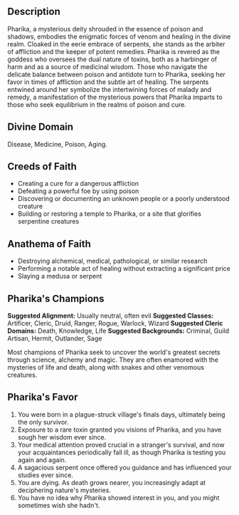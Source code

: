 ## Description
Pharika, a mysterious deity shrouded in the essence of poison and shadows, embodies the enigmatic forces of venom and healing in the divine realm. Cloaked in the eerie embrace of serpents, she stands as the arbiter of affliction and the keeper of potent remedies. Pharika is revered as the goddess who oversees the dual nature of toxins, both as a harbinger of harm and as a source of medicinal wisdom. Those who navigate the delicate balance between poison and antidote turn to Pharika, seeking her favor in times of affliction and the subtle art of healing. The serpents entwined around her symbolize the intertwining forces of malady and remedy, a manifestation of the mysterious powers that Pharika imparts to those who seek equilibrium in the realms of poison and cure.
## Divine Domain
Disease, Medicine, Poison, Aging.
## Creeds of Faith
* Creating a cure for a dangerous affliction
* Defeating a powerful foe by using poison
* Discovering or documenting an unknown people or a poorly understood creature
* Building or restoring a temple to Pharika, or a site that glorifies serpentine creatures
## Anathema of Faith
* Destroying alchemical, medical, pathological, or similar research
* Performing a notable act of healing without extracting a significant price
* Slaying a medusa or serpent
## Pharika's Champions
**Suggested Alignment:** Usually neutral, often evil
**Suggested Classes:** Artificer, Cleric, Druid, Ranger, Rogue, Warlock, Wizard
**Suggested Cleric Domains:** Death, Knowledge, Life
**Suggested Backgrounds:** Criminal, Guild Artisan, Hermit, Outlander, Sage

Most champions of Pharika seek to uncover the world's greatest secrets through science, alchemy and magic. They are often enamored with the mysteries of life and death, along with snakes and other venomous creatures.
## Pharika's Favor
1. You were born in a plague-struck village's finals days, ultimately being the only survivor.
2. Exposure to a rare toxin granted you visions of Pharika, and you have sough her wisdom ever since.
3. Your medical attention proved crucial in a stranger's survival, and now your acquaintances periodically fall ill, as though Pharika is testing you again and again.
4. A sagacious serpent once offered you guidance and has influenced your studies ever since.
5. You are dying. As death grows nearer, you increasingly adapt at deciphering nature's mysteries.
6. You have no idea why Pharika showed interest in you, and you might sometimes wish she hadn't. 




